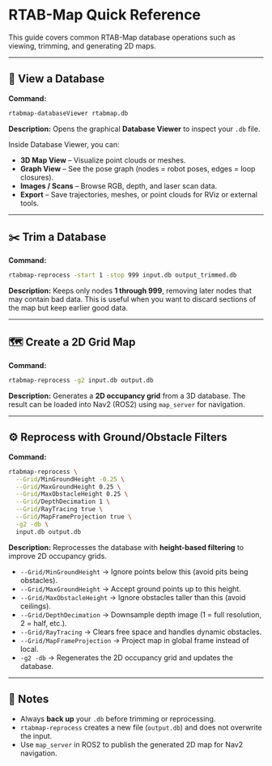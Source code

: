 # RTAB-Map Quick Reference

This guide covers common RTAB-Map database operations such as viewing, trimming, and generating 2D maps.

---

## 📂 View a Database

**Command:**
```bash
rtabmap-databaseViewer rtabmap.db
```

**Description:**
Opens the graphical **Database Viewer** to inspect your `.db` file.

Inside Database Viewer, you can:

* **3D Map View** – Visualize point clouds or meshes.
* **Graph View** – See the pose graph (nodes = robot poses, edges = loop closures).
* **Images / Scans** – Browse RGB, depth, and laser scan data.
* **Export** – Save trajectories, meshes, or point clouds for RViz or external tools.

---

## ✂️ Trim a Database

**Command:**

```bash
rtabmap-reprocess -start 1 -stop 999 input.db output_trimmed.db
```

**Description:**
Keeps only nodes **1 through 999**, removing later nodes that may contain bad data.
This is useful when you want to discard sections of the map but keep earlier good data.

---

## 🗺️ Create a 2D Grid Map

**Command:**

```bash
rtabmap-reprocess -g2 input.db output.db
```

**Description:**
Generates a **2D occupancy grid** from a 3D database.
The result can be loaded into Nav2 (ROS2) using `map_server` for navigation.

---

## ⚙️ Reprocess with Ground/Obstacle Filters

**Command:**

```bash
rtabmap-reprocess \
  --Grid/MinGroundHeight -0.25 \
  --Grid/MaxGroundHeight 0.25 \
  --Grid/MaxObstacleHeight 0.25 \
  --Grid/DepthDecimation 1 \
  --Grid/RayTracing true \
  --Grid/MapFrameProjection true \
  -g2 -db \
  input.db output.db
```

**Description:**
Reprocesses the database with **height-based filtering** to improve 2D occupancy grids.

* `--Grid/MinGroundHeight` → Ignore points below this (avoid pits being obstacles).
* `--Grid/MaxGroundHeight` → Accept ground points up to this height.
* `--Grid/MaxObstacleHeight` → Ignore obstacles taller than this (avoid ceilings).
* `--Grid/DepthDecimation` → Downsample depth image (1 = full resolution, 2 = half, etc.).
* `--Grid/RayTracing` → Clears free space and handles dynamic obstacles.
* `--Grid/MapFrameProjection` → Project map in global frame instead of local.
* `-g2 -db` → Regenerates the 2D occupancy grid and updates the database.

---

## 🔑 Notes

* Always **back up** your `.db` before trimming or reprocessing.
* `rtabmap-reprocess` creates a new file (`output.db`) and does not overwrite the input.
* Use `map_server` in ROS2 to publish the generated 2D map for Nav2 navigation.